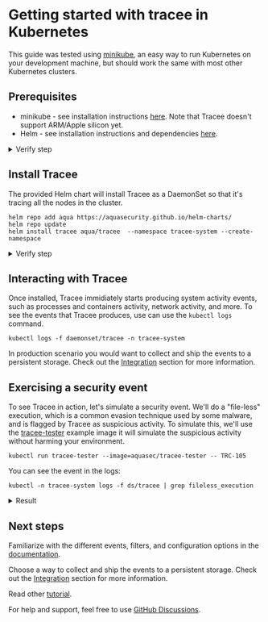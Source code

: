 # Getting started with tracee in Kubernetes 

This guide was tested using [minikube](https://github.com/kubernetes/minikube), an easy way to run Kubernetes on your development machine, but should work the same with most other Kubernetes clusters.

## Prerequisites

- minikube - see installation instructions [here](https://minikube.sigs.k8s.io/docs/start/). Note that Tracee doesn't support ARM/Apple silicon yet.
- Helm - see installation instructions and dependencies [here](https://helm.sh/docs/intro/install/).

<details>
  <summary>Verify step</summary>
```shell
minikube start
```

```
kubectl get po -A
 
NAMESPACE     NAME                               READY   STATUS    RESTARTS   AGE 
kube-system   coredns-565d847f94-kd9xx           1/1     Running   0          15s 
kube-system   etcd-minikube                      1/1     Running   0          26s 
kube-system   kube-apiserver-minikube            1/1     Running   0          26s 
kube-system   kube-controller-manager-minikube   1/1     Running   0          26s 
kube-system   kube-proxy-cvqjm                   1/1     Running   0          15s 
kube-system   kube-scheduler-minikube            1/1     Running   0          26s 
kube-system   storage-provisioner                1/1     Running   0          15s 
``` 
</details>

## Install Tracee

The provided Helm chart will install Tracee as a DaemonSet so that it's tracing all the nodes in the cluster.

```shell
helm repo add aqua https://aquasecurity.github.io/helm-charts/
helm repo update
helm install tracee aqua/tracee  --namespace tracee-system --create-namespace
```

<details>
  <summary>Verify step</summary>
```shell
kubectl get pods
```

```
NAME           READY   STATUS    RESTARTS   AGE 
tracee-fcjmp   1/1     Running   0          4m11s
```
</details>

## Interacting with Tracee

Once installed, Tracee immidiately starts producing system activity events, such as processes and containers activity, network activity, and more. To see the events that Tracee produces, use can use the `kubectl logs` command.

```shell
kubectl logs -f daemonset/tracee -n tracee-system
```

In production scenario you would want to collect and ship the events to a persistent storage. Check out the [Integration](../docs/integrating/) section for more information.

## Exercising a security event

To see Tracee in action, let's simulate a security event. We'll do a "file-less" execution, which is a common evasion technique used by some malware, and is flagged by Tracee as suspicious activity. To simulate this, we'll use the [tracee-tester](https://registry.hub.docker.com/r/aquasec/tracee-tester) example image it will simulate the suspicious activity without harming your environment.

```shell
kubectl run tracee-tester --image=aquasec/tracee-tester -- TRC-105
```

You can see the event in the logs:

```shell
kubectl -n tracee-system logs -f ds/tracee | grep fileless_execution 
```

<details>
  <summary>Result</summary>
```
{
  "timestamp": 1671119128028881186,
  "threadStartTime": 883410317491,
  "processorId": 1,
  "processId": 9,
  "cgroupId": 8972,
  "threadId": 9,
  "parentProcessId": 8,
  "hostProcessId": 6136,
  "hostThreadId": 6136,
  "hostParentProcessId": 6135,
  "userId": 0,
  "mountNamespace": 4026532816,
  "pidNamespace": 4026532817,
  "processName": "3",
  "hostName": "tracee-tester",
  "containerId": "c7e3c75bf167348bf79262bf6e688088f9b4d54ebcc79464f40b52b80c73ff55",
  "containerImage": "docker.io/aquasec/tracee:latest",
  "containerName": "tracee",
  "podName": "tracee-wk8wh",
  "podNamespace": "tracee-system",
  "podUID": "5cb83966-e274-48f1-89fb-25bd748d2773",
  "eventId": "6023",
  "eventName": "fileless_execution",
  "argsNum": 15,
  "returnValue": 0,
  "stackAddresses": null,
  "syscall": "execve",
  "contextFlags": {
    "containerStarted": true,
    "isCompat": false
  },
  "args": [
    {
      "name": "cmdpath",
      "type": "const char*",
      "value": "/dev/fd/3"
    },
    {
      "name": "pathname",
      "type": "const char*",
      "value": "memfd: "
    },
    {
      "name": "dev",
      "type": "dev_t",
      "value": 1
    },
    {
      "name": "inode",
      "type": "unsigned long",
      "value": 1033
    },
    {
      "name": "ctime",
      "type": "unsigned long",
      "value": 1671119128024105994
    },
    {
      "name": "inode_mode",
      "type": "umode_t",
      "value": 33279
    },
    {
      "name": "interpreter_pathname",
      "type": "const char*",
      "value": "/lib/x86_64-linux-gnu/ld-2.28.so"
    },
    {
      "name": "interpreter_dev",
      "type": "dev_t",
      "value": 234
    },
    {
      "name": "interpreter_inode",
      "type": "unsigned long",
      "value": 1704546
    },
    {
      "name": "interpreter_ctime",
      "type": "unsigned long",
      "value": 1671118551446622730
    },
    {
      "name": "argv",
      "type": "const char**",
      "value": [
        ""
      ]
    },
    {
      "name": "interp",
      "type": "const char*",
      "value": "/dev/fd/3"
    },
    {
      "name": "stdin_type",
      "type": "string",
      "value": "S_IFCHR"
    },
    {
      "name": "stdin_path",
      "type": "char*",
      "value": "/dev/null"
    },
    {
      "name": "invoked_from_kernel",
      "type": "int",
      "value": 0
    }
  ]
}
```
</details>

## Next steps

Familiarize with the different events, filters, and configuration options in the [documentation](../docs/).

Choose a way to collect and ship the events to a persistent storage. Check out the [Integration](../docs/integrating/) section for more information.

Read other [tutorial](../tutorials/).

For help and support, feel free to use [GitHub Discussions](https://github.com/aquasecurity/tracee/discussions).

